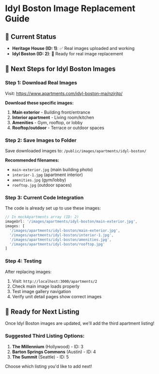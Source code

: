 # Idyl Boston Image Replacement Guide

## 📸 **Current Status**
- **Heritage House (ID: 1)**: ✅ Real images uploaded and working
- **Idyl Boston (ID: 2)**: 🔄 Ready for real image replacement

## 🎯 **Next Steps for Idyl Boston Images**

### **Step 1: Download Real Images**
Visit: https://www.apartments.com/idyl-boston-ma/nzjrjtp/

**Download these specific images:**
1. **Main exterior** - Building front/entrance
2. **Interior apartment** - Living room/kitchen
3. **Amenities** - Gym, rooftop, or lobby
4. **Rooftop/outdoor** - Terrace or outdoor spaces

### **Step 2: Save Images to Folder**
Save downloaded images to: `/public/images/apartments/idyl-boston/`

**Recommended filenames:**
- `main-exterior.jpg` (main building photo)
- `interior-1.jpg` (apartment interior)
- `amenities.jpg` (gym/lobby)
- `rooftop.jpg` (outdoor spaces)

### **Step 3: Current Code Integration**
The code is already set up to use these images:

```javascript
// In mockApartments array (ID: 2)
imageUrl: '/images/apartments/idyl-boston/main-exterior.jpg',
images: [
  '/images/apartments/idyl-boston/main-exterior.jpg',
  '/images/apartments/idyl-boston/interior-1.jpg', 
  '/images/apartments/idyl-boston/amenities.jpg',
  '/images/apartments/idyl-boston/rooftop.jpg'
]
```

### **Step 4: Testing**
After replacing images:
1. Visit: `http://localhost:3000/apartments/2`
2. Check main image loads properly
3. Test image gallery navigation
4. Verify unit detail pages show correct images

## 🚀 **Ready for Next Listing**
Once Idyl Boston images are updated, we'll add the third apartment listing!

### **Suggested Third Listing Options:**
1. **The Millennium** (Hollywood) - ID: 3
2. **Barton Springs Commons** (Austin) - ID: 4  
3. **The Summit** (Seattle) - ID: 5

Choose which listing you'd like to add next!
